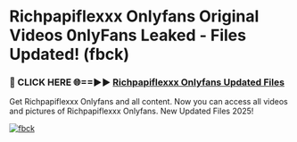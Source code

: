 # Richpapiflexxx Onlyfans Original Videos 0nlyFans Leaked - Files Updated! (fbck)

<h3>🔴 CLICK HERE 🌐==►► <a href="https://tinyurl.com/ehrbuxhb" rel="nofollow">Richpapiflexxx Onlyfans Updated Files</a></h3>

Get Richpapiflexxx Onlyfans and all content. Now you can access all videos and pictures of Richpapiflexxx Onlyfans. New Updated Files 2025!

[![fbck](https://i.imgur.com/lVYEuWS.gif)](https://tinyurl.com/ehrbuxhb)
